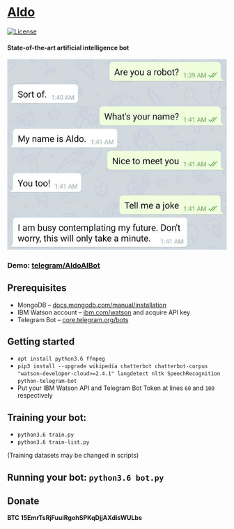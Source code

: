 # [Aldo](https://github.com/pyzhyk/Aldo/)

[![License](https://img.shields.io/badge/license-GPL-yellow.svg)][license]

[license]: https://www.gnu.org/licenses/gpl.html


#### State-of-the-art artificial intelligence bot

![Screenshot-1](screenshot.jpg)
### Demo: [telegram/AldoAIBot](https://t.me/AldoAIBot)

## Prerequisites
- MongoDB – [docs.mongodb.com/manual/installation](https://docs.mongodb.com/manual/installation/)
- IBM Watson account – [ibm.com/watson](https://www.ibm.com/watson) and acquire API key
- Telegram Bot – [core.telegram.org/bots](https://core.telegram.org/bots#6-botfather)

## Getting started

- `apt install python3.6 ffmpeg`
- `pip3 install --upgrade wikipedia chatterbot chatterbot-corpus "watson-developer-cloud>=2.4.1" langdetect nltk SpeechRecognition python-telegram-bot`
- Put your IBM Watson API and Telegram Bot Token at lines `60` and `100` respectively

## Training your bot:
- `python3.6 train.py`
- `python3.6 train-list.py`

(Training datasets may be changed in scripts)

## Running your bot: `python3.6 bot.py`

## Donate
**BTC 15EmrTsRjFuuiRgohSPKqDjjAXdisWULbs**
